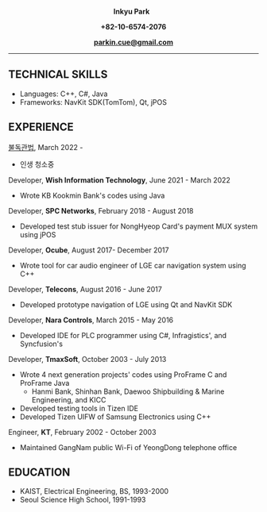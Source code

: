 **<p align="center">Inkyu Park** &nbsp; </p>
**<p align="center">+82-10-6574-2076</p>**
**<p align="center">parkin.cue@gmail.com</p>**
***
## TECHNICAL SKILLS
* Languages: C++, C#, Java
* Frameworks: NavKit SDK(TomTom), Qt, jPOS

## EXPERIENCE
[불독관법](http://muhanzen.org/home/index.html), March 2022 -
* 인생 청소중

Developer, **Wish Information Technology**, June 2021 - March 2022
* Wrote KB Kookmin Bank's codes using Java

Developer, **SPC Networks**, February 2018 - August 2018
* Developed test stub issuer for NongHyeop Card's payment MUX system using jPOS

Developer, **Ocube**, August 2017- December 2017
* Wrote tool for car audio engineer of LGE car navigation system using C++

Developer, **Telecons**, August 2016 - June 2017
* Developed prototype navigation of LGE using Qt and NavKit SDK 

Developer, **Nara Controls**, March 2015 - May 2016
* Developed IDE for PLC programmer using C#, Infragistics', and Syncfusion's 

Developer, **TmaxSoft**, October 2003 - July 2013
* Wrote 4 next generation projects' codes using ProFrame C and ProFrame Java
  * Hanmi Bank, Shinhan Bank, Daewoo Shipbuilding & Marine Engineering, and KICC 
* Developed testing tools in Tizen IDE 
* Developed Tizen UIFW of Samsung Electronics using C++

Engineer, **KT**, February 2002 - October 2003
* Maintained GangNam public Wi-Fi of YeongDong telephone office

## EDUCATION
* KAIST, Electrical Engineering, BS, 1993-2000
* Seoul Science High School, 1991-1993
